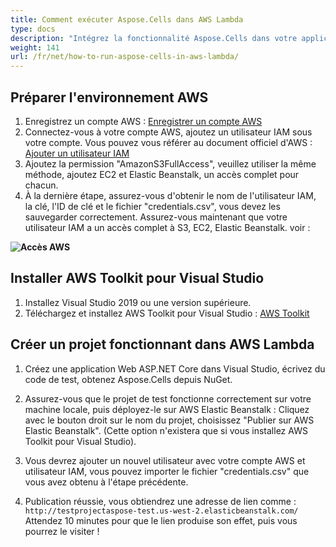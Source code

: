 ```yaml
---
title: Comment exécuter Aspose.Cells dans AWS Lambda
type: docs
description: "Intégrez la fonctionnalité Aspose.Cells dans votre application à l aide de Docker, quelle que soit la technologie utilisée dans votre pile de développement. Apprenez comment utiliser Aspose .Cells dans un conteneur Docker."
weight: 141
url: /fr/net/how-to-run-aspose-cells-in-aws-lambda/
---
```


## Préparer l'environnement AWS

1. Enregistrez un compte AWS : 
[Enregistrer un compte AWS](https://aws.amazon.com/)
1. Connectez-vous à votre compte AWS, ajoutez un utilisateur IAM sous votre compte. Vous pouvez vous référer au document officiel d'AWS :
[Ajouter un utilisateur IAM](https://docs.aws.amazon.com/IAM/latest/UserGuide/getting-started_create-admin-group.html)
1. Ajoutez la permission "AmazonS3FullAccess", veuillez utiliser la même méthode, ajoutez EC2 et Elastic Beanstalk, un accès complet pour chacun.
1. À la dernière étape, assurez-vous d'obtenir le nom de l'utilisateur IAM, la clé, l'ID de clé et le fichier "credentials.csv", vous devez les sauvegarder correctement.
   Assurez-vous maintenant que votre utilisateur IAM a un accès complet à S3, EC2, Elastic Beanstalk. voir :

**![Accès AWS](AwsAccess.png)**

## Installer AWS Toolkit pour Visual Studio

1. Installez Visual Studio 2019 ou une version supérieure.
1. Téléchargez et installez AWS Toolkit pour Visual Studio : 
[AWS Toolkit](https://aws.amazon.com/visualstudio/)

## Créer un projet fonctionnant dans AWS Lambda

1. Créez une application Web ASP.NET Core dans Visual Studio, écrivez du code de test, obtenez Aspose.Cells depuis NuGet.

1. Assurez-vous que le projet de test fonctionne correctement sur votre machine locale, puis déployez-le sur AWS Elastic Beanstalk :
   Cliquez avec le bouton droit sur le nom du projet, choisissez "Publier sur AWS Elastic Beanstalk". (Cette option n'existera que si vous installez AWS Toolkit pour Visual Studio). 
1. Vous devrez ajouter un nouvel utilisateur avec votre compte AWS et utilisateur IAM, vous pouvez importer le fichier "credentials.csv" que vous avez obtenu à l'étape précédente. 
1. Publication réussie, vous obtiendrez une adresse de lien comme : `http://testprojectaspose-test.us-west-2.elasticbeanstalk.com/`
   Attendez 10 minutes pour que le lien produise son effet, puis vous pourrez le visiter !
